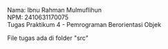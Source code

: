 Nama: Ibnu Rahman Mulmuflihun  
NPM: 2410631170075  
Tugas Praktikum 4 - Pemrograman Berorientasi Objek  

File tugas ada di folder "src"
